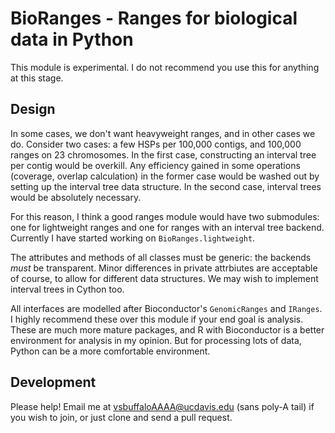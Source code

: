 # BioRanges - Ranges for biological data in Python

This module is experimental. I do not recommend you use this for
anything at this stage.

## Design 

In some cases, we don't want heavyweight ranges, and in other cases we
do. Consider two cases: a few HSPs per 100,000 contigs, and 100,000
ranges on 23 chromosomes. In the first case, constructing an interval
tree per contig would be overkill. Any efficiency gained in some
operations (coverage, overlap calculation) in the former case would be
washed out by setting up the interval tree data structure. In the
second case, interval trees would be absolutely necessary.

For this reason, I think a good ranges module would have two
submodules: one for lightweight ranges and one for ranges with an
interval tree backend. Currently I have started working on
`BioRanges.lightweight`.

The attributes and methods of all classes must be generic: the
backends *must* be transparent. Minor differences in private
attrbiutes are acceptable of course, to allow for different data
structures. We may wish to implement interval trees in Cython too. 

All interfaces are modelled after Bioconductor's `GenomicRanges` and
`IRanges`. I highly recommend these over this module if your end goal
is analysis. These are much more mature packages, and R with
Bioconductor is a better environment for analysis in my opinion. But
for processing lots of data, Python can be a more comfortable
environment.

## Development

Please help! Email me at vsbuffaloAAAA@ucdavis.edu (sans poly-A tail)
if you wish to join, or just clone and send a pull request.

